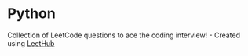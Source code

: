 # Python
Collection of LeetCode questions to ace the coding interview! - Created using [LeetHub](https://github.com/QasimWani/LeetHub)
